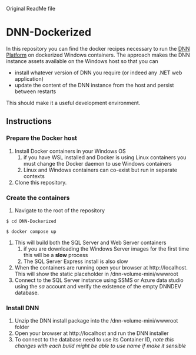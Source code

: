 Original ReadMe file

# DNN-Dockerized
In this repository you can find the docker recipes necessary to run the [DNN Platform](https://github.com/dnnsoftware/Dnn.Platform) on dockerized Windows containers. The approach makes the DNN instance assets available on the Windows host so that you can
* install whatever version of DNN you require (or indeed any .NET web application) 
* update the content of the DNN instance from the host and persist between restarts

This should make it a useful development environment. 

## Instructions
### Prepare the Docker host

1. Install Docker containers in your Windows OS
    1. if you have WSL installed and Docker is using Linux containers you must change the Docker daemon to use Windows containers
    1. Linux and Windows containers can co-exist but run in separate contexts
1. Clone this repository.

### Create the containers
1. Navigate to the root of the repository
 ```
$ cd DNN-Dockerized

$ docker compose up
```
1. This will build both the SQL Server and Web Server containers
    1. if you are downloading the Windows Server images for the first time this will be a **slow** process
    1. The SQL Server Express install is also slow 
1. When the containers are running open your browser at http://localhost. This will show the static placeholder in /dnn-volume-mini/wwwroot
1. Connect to the SQL Server instance using SSMS or Azure data studio using the *sa* account and verify the existence of the empty DNNDEV database.


### Install DNN
1. Unzip the DNN install package into the /dnn-volume-mini/wwwroot folder
1. Open your browser at http://localhost and run the DNN installer
1. To connect to the database need to use its Container ID, *note this changes with each build* *might be able to use name if make it sensible*